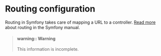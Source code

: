 # Routing configuration

Routing in Symfony takes care of mapping a URL to a controller.
[Read more](http://symfony.com/doc/current/routing.html) about routing in the 
Symfony manual.


> #### warning:: Warning
> This information is incomplete.
